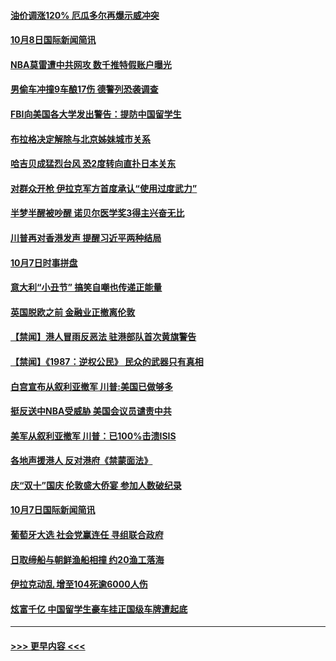 #### [油价调涨120% 厄瓜多尔再爆示威冲突](../pages/prog202/a102681562.md?t=10081155) 
#### [10月8日国际新闻简讯](../pages/prog202/a102681523.md?t=10081155) 
#### [NBA莫雷遭中共网攻 数千推特假账户曝光](../pages/prog202/a102681478.md?t=10081155) 
#### [男偷车冲撞9车酿17伤 德警列恐袭调查](../pages/prog202/a102681390.md?t=10081155) 
#### [FBI向美国各大学发出警告：提防中国留学生](../pages/prog202/a102681466.md?t=10081155) 
#### [布拉格决定解除与北京姊妹城市关系](../pages/prog202/a102681430.md?t=10081155) 
#### [哈吉贝成猛烈台风 恐2度转向直扑日本关东](../pages/prog202/a102681388.md?t=10081155) 
#### [对群众开枪 伊拉克军方首度承认“使用过度武力”](../pages/prog202/a102681349.md?t=10081155) 
#### [半梦半醒被吵醒 诺贝尔医学奖3得主兴奋无比](../pages/prog202/a102681296.md?t=10081155) 
#### [川普再对香港发声 提醒习近平两种结局](../pages/prog202/a102681295.md?t=10081155) 
#### [10月7日时事拼盘](../pages/prog202/a102681197.md?t=10081155) 
#### [意大利“小丑节” 搞笑自嘲也传递正能量](../pages/prog202/a102681137.md?t=10081155) 
#### [英国脱欧之前 金融业正撤离伦敦](../pages/prog202/a102681141.md?t=10081155) 
#### [【禁闻】港人冒雨反恶法 驻港部队首次黄旗警告](../pages/prog202/a102681103.md?t=10081155) 
#### [【禁闻】《1987：逆权公民》 民众的武器只有真相](../pages/prog202/a102681110.md?t=10081155) 
#### [白宫宣布从叙利亚撤军 川普:美国已做够多](../pages/prog202/a102681063.md?t=10081155) 
#### [挺反送中NBA受威胁 美国会议员谴责中共](../pages/prog202/a102680967.md?t=10081155) 
#### [美军从叙利亚撤军 川普：已100%击溃ISIS](../pages/prog202/a102680969.md?t=10081155) 
#### [各地声援港人 反对港府《禁蒙面法》](../pages/prog202/a102680948.md?t=10081155) 
#### [庆“双十”国庆 伦敦盛大侨宴 参加人数破纪录](../pages/prog202/a102680896.md?t=10081155) 
#### [10月7日国际新闻简讯](../pages/prog202/a102680682.md?t=10081155) 
#### [葡萄牙大选 社会党赢连任 寻组联合政府](../pages/prog202/a102680602.md?t=10081155) 
#### [日取缔船与朝鲜渔船相撞 约20渔工落海](../pages/prog202/a102680569.md?t=10081155) 
#### [伊拉克动乱 增至104死逾6000人伤](../pages/prog202/a102680557.md?t=10081155) 
#### [炫富千亿 中国留学生豪车挂正国级车牌遭起底](../pages/prog202/a102680508.md?t=10081155) 

----
#### [ >>> 更早内容 <<< ](../indexes/prog202-earlier.md)
